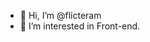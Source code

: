 - 👋 Hi, I’m @flicteram
- 👀 I’m interested in Front-end.

<!---
flicteram/flicteram is a ✨ special ✨ repository because its `README.md` (this file) appears on your GitHub profile.
You can click the Preview link to take a look at your changes.
--->
